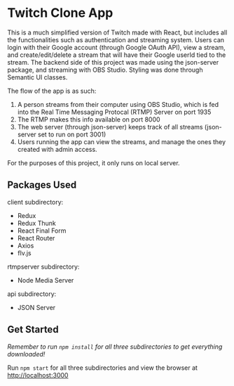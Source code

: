 # Twitch Clone App

This is a much simplified version of Twitch made with React, but includes all the functionalities such as authentication and streaming system.
Users can login with their Google account (through Google OAuth API), view a stream, and create/edit/delete a stream that will have their Google userId tied to the stream. The backend side of this project was made using the json-server package, and streaming with OBS Studio. Styling was done through Semantic UI classes.

The flow of the app is as such:

1. A person streams from their computer using OBS Studio, which is fed into the Real Time Messaging Protocal (RTMP) Server on port 1935
2. The RTMP makes this info available on port 8000
3. The web server (through json-server) keeps track of all streams (json-server set to run on port 3001)
4. Users running the app can view the streams, and manage the ones they created with admin access.

For the purposes of this project, it only runs on local server.

## Packages Used

client subdirectory:

- Redux
- Redux Thunk
- React Final Form
- React Router
- Axios
- flv.js

rtmpserver subdirectory:

- Node Media Server

api subdirectory:

- JSON Server

## Get Started

_Remember to run `npm install` for all three subdirectories to get everything downloaded!_

Run `npm start` for all three subdirectories and view the browser at [http://localhost:3000](http://localhost:3000)
